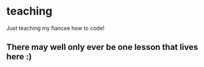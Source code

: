 # teaching

Just teaching my fiancee how to code!

## There may well only ever be one lesson that lives here :)
